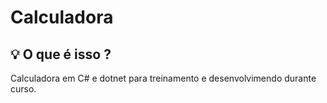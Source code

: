 # Calculadora
<h2> 💡 O que é isso ?</h2>
    Calculadora em C# e dotnet para treinamento e desenvolvimendo durante curso.

